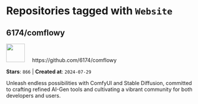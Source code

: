 # Repositories tagged with `Website`


## 6174/comflowy


<a href='https://github.com/6174/comflowy'>
<img src="https://avatars.githubusercontent.com/u/3872872?v=4" width="50" height="50"></a> &nbsp; &nbsp; https://github.com/6174/comflowy

**Stars**: `866` | **Created at**: `2024-07-29`


Unleash endless possibilities with ComfyUI and Stable Diffusion, committed to crafting refined AI-Gen tools and cultivating a vibrant community for both developers and users. 
